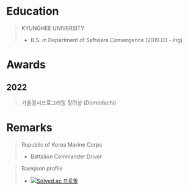 # Education
> KYUNGHEE UNIVERSITY
> + B.S. in Department of Saftware Convergence (2019.03 - ing)

# Awards
## 2022
> 가을경시프로그래밍 장려상 (Domodachi)

# Remarks
> Republic of Korea Marine Corps
> + Battalion Commander Driver

> Baekjoon profile
> + [![Solved.ac 프로필](http://mazassumnida.wtf/api/v2/generate_badge?boj=minhwan514)](https://solved.ac/minhwan514)
